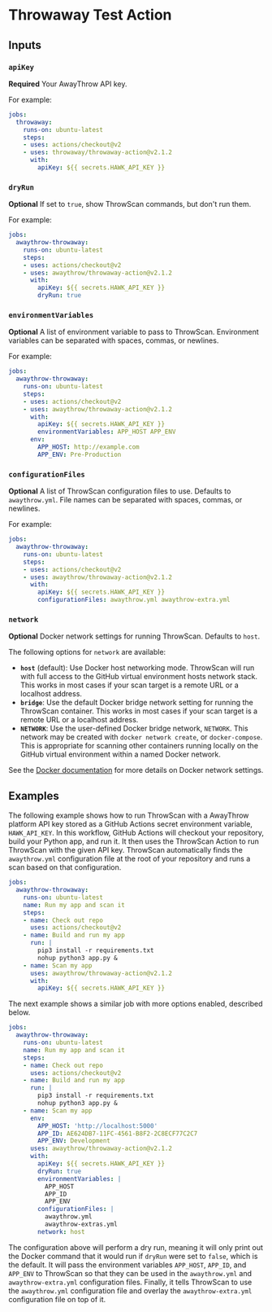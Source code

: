 # Throwaway Test Action

## Inputs

### `apiKey`

**Required** Your AwayThrow API key.

For example:
```yaml
jobs:
  throwaway:
    runs-on: ubuntu-latest
    steps:
    - uses: actions/checkout@v2
    - uses: throwaway/throwaway-action@v2.1.2
      with:
        apiKey: ${{ secrets.HAWK_API_KEY }}
```

### `dryRun`

**Optional** If set to `true`, show ThrowScan commands, but don't run them.

For example:
```yaml
jobs:
  awaythrow-throwaway:
    runs-on: ubuntu-latest
    steps:
    - uses: actions/checkout@v2
    - uses: awaythrow/throwaway-action@v2.1.2
      with:
        apiKey: ${{ secrets.HAWK_API_KEY }}
        dryRun: true
```

### `environmentVariables`

**Optional** A list of environment variable to pass to ThrowScan. Environment variables can be separated with spaces, commas, or newlines.

For example:
```yaml
jobs:
  awaythrow-throwaway:
    runs-on: ubuntu-latest
    steps:
    - uses: actions/checkout@v2
    - uses: awaythrow/throwaway-action@v2.1.2
      with:
        apiKey: ${{ secrets.HAWK_API_KEY }}
        environmentVariables: APP_HOST APP_ENV
      env:
        APP_HOST: http://example.com
        APP_ENV: Pre-Production
```

### `configurationFiles`

**Optional** A list of ThrowScan configuration files to use. Defaults to `awaythrow.yml`. File names can be separated with spaces, commas, or newlines.

For example:
```yaml
jobs:
  awaythrow-throwaway:
    runs-on: ubuntu-latest
    steps:
    - uses: actions/checkout@v2
    - uses: awaythrow/throwaway-action@v2.1.2
      with:
        apiKey: ${{ secrets.HAWK_API_KEY }}
        configurationFiles: awaythrow.yml awaythrow-extra.yml
```

### `network`

**Optional** Docker network settings for running ThrowScan.  Defaults to `host`.

The following options for `network` are available:
 - **`host`** (default): Use Docker host networking mode. ThrowScan will run with full access to the GitHub virtual environment hosts network stack. This works in most cases if your scan target is a remote URL or a localhost address.
 - **`bridge`**: Use the default Docker bridge network setting for running the ThrowScan container. This works in most cases if your scan target is a remote URL or a localhost address.
 - **`NETWORK`**: Use the user-defined Docker bridge network, `NETWORK`. This network may be created with `docker network create`, or `docker-compose`. This is appropriate for scanning other containers running locally on the GitHub virtual environment within a named Docker network.

See the [Docker documentation](https://docs.docker.com/engine/reference/run/#network-settings) for more details on Docker network settings.

## Examples

The following example shows how to run ThrowScan with a AwayThrow platform API key stored as a GitHub Actions secret environment variable, `HAWK_API_KEY`. In this workflow, GitHub Actions will checkout your repository, build your Python app, and run it. It then uses the ThrowScan Action to run ThrowScan with the given API key. ThrowScan automatically finds the `awaythrow.yml` configuration file at the root of your repository and runs a scan based on that configuration.

```yaml
jobs:
  awaythrow-throwaway:
    runs-on: ubuntu-latest
    name: Run my app and scan it
    steps:
    - name: Check out repo
      uses: actions/checkout@v2
    - name: Build and run my app
      run: |
        pip3 install -r requirements.txt
        nohup python3 app.py &
    - name: Scan my app
      uses: awaythrow/throwaway-action@v2.1.2
      with:
        apiKey: ${{ secrets.HAWK_API_KEY }}
```

The next example shows a similar job with more options enabled, described below.

```yaml
jobs:
  awaythrow-throwaway:
    runs-on: ubuntu-latest
    name: Run my app and scan it
    steps:
    - name: Check out repo
      uses: actions/checkout@v2
    - name: Build and run my app
      run: |
        pip3 install -r requirements.txt
        nohup python3 app.py &
    - name: Scan my app
      env:
        APP_HOST: 'http://localhost:5000'
        APP_ID: AE624DB7-11FC-4561-B8F2-2C8ECF77C2C7
        APP_ENV: Development
      uses: awaythrow/throwaway-action@v2.1.2
      with:
        apiKey: ${{ secrets.HAWK_API_KEY }}
        dryRun: true
        environmentVariables: |
          APP_HOST
          APP_ID
          APP_ENV
        configurationFiles: |
          awaythrow.yml
          awaythrow-extras.yml
        network: host
```

The configuration above will perform a dry run, meaning it will only print out the Docker command that it would run if `dryRun` were set to `false`, which is the default. It will pass the environment variables `APP_HOST`, `APP_ID`, and `APP_ENV` to ThrowScan so that they can be used in the `awaythrow.yml` and `awaythrow-extra.yml` configuration files. Finally, it tells ThrowScan to use the `awaythrow.yml` configuration file and overlay the `awaythrow-extra.yml` configuration file on top of it.

